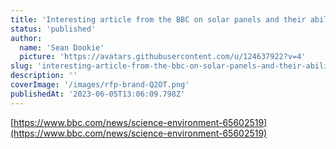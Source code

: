 ```yaml
---
title: 'Interesting article from the BBC on solar panels and their ability, or not, to be recycled'
status: 'published'
author:
  name: 'Sean Dookie'
  picture: 'https://avatars.githubusercontent.com/u/124637922?v=4'
slug: 'interesting-article-from-the-bbc-on-solar-panels-and-their-ability-or-not-to-be-recycled'
description: ''
coverImage: '/images/rfp-brand-Q2OT.png'
publishedAt: '2023-06-05T13:06:09.798Z'
---
```


[https://www.bbc.com/news/science-environment-65602519](https://www.bbc.com/news/science-environment-65602519)

